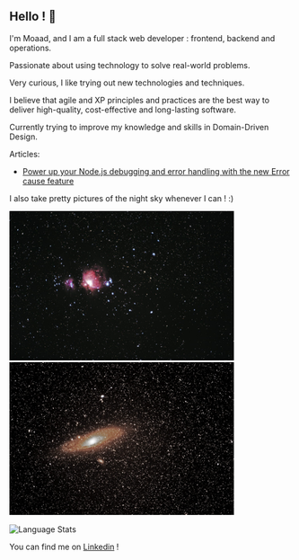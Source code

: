 ## Hello ! 👋

I'm Moaad, and I am a full stack web developer : frontend, backend and operations.

Passionate about using technology to solve real-world problems.

Very curious, I like trying out new technologies and techniques.

I believe that agile and XP principles and practices are the best way to deliver high-quality, cost-effective and long-lasting software.

Currently trying to improve my knowledge and skills in Domain-Driven Design.


Articles:

- [Power up your Node.js debugging and error handling with the new Error cause feature](https://medium.com/ovrsea/power-up-your-node-js-debugging-and-error-handling-with-the-new-error-cause-feature-4136c563126a)

I also take pretty pictures of the night sky whenever I can ! :)

<img src="assets/orion.jpeg" width="400"></img>
<img src="assets/andromede.jpeg" width="400"></img>

![Language Stats](https://github-readme-stats.vercel.app/api/top-langs/?username=surizom&langs_count=9&theme=radical])

<!-- Actual text -->

You can find me on [Linkedin](https://www.linkedin.com/in/moaadf/) !

<!-- Icons -->
[1.1]: https://raw.githubusercontent.com/MartinHeinz/MartinHeinz/master/linkedin-3-16.png (LinkedIn icon without padding)

<!-- Links to your social media accounts -->
[1]: https://www.linkedin.com/in/moaadf/
